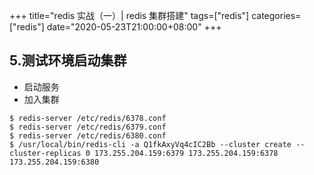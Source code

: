 +++
title="redis 实战（一）| redis 集群搭建"
tags=["redis"]
categories=["redis"]
date="2020-05-23T21:00:00+08:00"
+++




## 5.测试环境启动集群
- 启动服务
- 加入集群
```
$ redis-server /etc/redis/6378.conf
$ redis-server /etc/redis/6379.conf
$ redis-server /etc/redis/6380.conf
$ /usr/local/bin/redis-cli -a Q1fkAxyVq4cIC2Bb --cluster create --cluster-replicas 0 173.255.204.159:6379 173.255.204.159:6378 173.255.204.159:6380
```